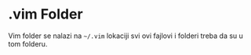 # .vim Folder
Vim folder se nalazi na `~/.vim` lokaciji
svi ovi fajlovi i folderi treba da su u tom folderu.
